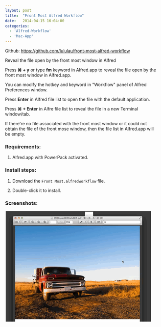 ```yaml
---
layout: post
title:  "Front Most Alfred Workflow"
date:   2014-04-15 16:04:00
categories: 
  - 'Alfred-Workflow'
  - 'Mac-App'
---
```


Github: https://github.com/lululau/front-most-alfred-workflow

Reveal the file open by the front most window in Alfred

Press **⌘ + y** or type **fm** keyword in Alfred.app to reveal the file open by the front most window in Alfred.app.

You can modify the hotkey and keyword in "Workflow" panel of Alfred Preferences window.

Press **Enter** in Alfred file list to open the file with the default application.

Press **⌘ + Enter** in Alfre file list to reveal the file in a new Terminal window/tab.

If there're no file associated with the front most window or it could not obtain the file of the front mose window, then the file list in Alfred.app will be empty.

### Requirements:
 
 1. Alfred.app with PowerPack activated.
 
### Install steps:
 
 1. Download the `Front Most.alfredworkflow` file.
 
 2. Double-click it to install.

### Screenshots:

![front_most.gif](/assets/images/2014-04-15-front-most-alfred-workflow/1.gif)
